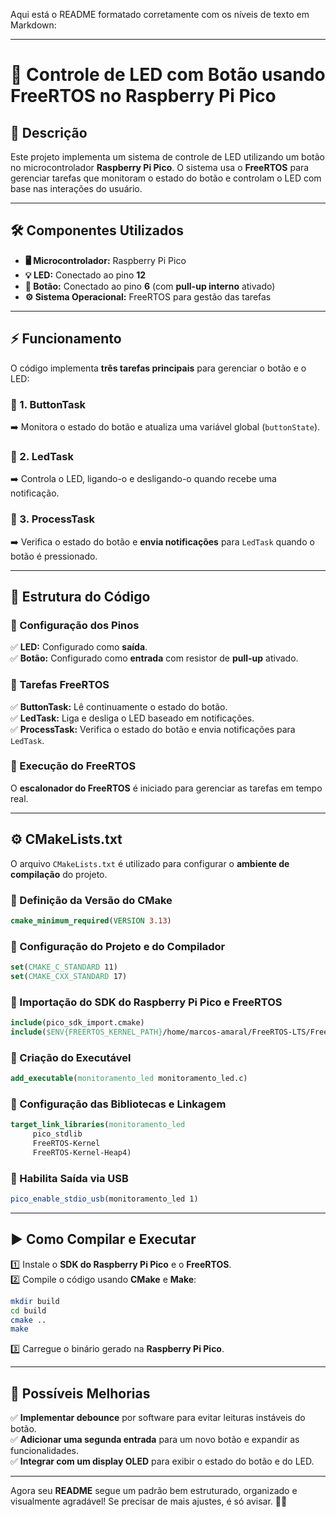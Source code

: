 Aqui está o README formatado corretamente com os níveis de texto em Markdown:  

---

# 📌 Controle de LED com Botão usando FreeRTOS no Raspberry Pi Pico  

## 📝 Descrição  

Este projeto implementa um sistema de controle de LED utilizando um botão no microcontrolador **Raspberry Pi Pico**. O sistema usa o **FreeRTOS** para gerenciar tarefas que monitoram o estado do botão e controlam o LED com base nas interações do usuário.  

---

## 🛠️ Componentes Utilizados  

- **🖥️ Microcontrolador:** Raspberry Pi Pico  
- **💡 LED:** Conectado ao pino **12**  
- **🔘 Botão:** Conectado ao pino **6** (com **pull-up interno** ativado)  
- **⚙️ Sistema Operacional:** FreeRTOS para gestão das tarefas  

---

## ⚡ Funcionamento  

O código implementa **três tarefas principais** para gerenciar o botão e o LED:  

### 📌 1. ButtonTask  
➡️ Monitora o estado do botão e atualiza uma variável global (`buttonState`).  

### 📌 2. LedTask  
➡️ Controla o LED, ligando-o e desligando-o quando recebe uma notificação.  

### 📌 3. ProcessTask  
➡️ Verifica o estado do botão e **envia notificações** para `LedTask` quando o botão é pressionado.  

---

## 📂 Estrutura do Código  

### 🔧 Configuração dos Pinos  

✅ **LED:** Configurado como **saída**.  
✅ **Botão:** Configurado como **entrada** com resistor de **pull-up** ativado.  

### 🔄 Tarefas FreeRTOS  

✅ **ButtonTask:** Lê continuamente o estado do botão.  
✅ **LedTask:** Liga e desliga o LED baseado em notificações.  
✅ **ProcessTask:** Verifica o estado do botão e envia notificações para `LedTask`.  

### 🚀 Execução do FreeRTOS  

O **escalonador do FreeRTOS** é iniciado para gerenciar as tarefas em tempo real.  

---

## ⚙️ CMakeLists.txt  

O arquivo `CMakeLists.txt` é utilizado para configurar o **ambiente de compilação** do projeto.  

### 🔹 Definição da Versão do CMake  

```cmake
cmake_minimum_required(VERSION 3.13)
```

### 🔹 Configuração do Projeto e do Compilador  

```cmake
set(CMAKE_C_STANDARD 11)
set(CMAKE_CXX_STANDARD 17)
```

### 🔹 Importação do SDK do Raspberry Pi Pico e FreeRTOS  

```cmake
include(pico_sdk_import.cmake)
include($ENV{FREERTOS_KERNEL_PATH}/home/marcos-amaral/FreeRTOS-LTS/FreeRTOS/FreeRTOS-Kernel/portable/ThirdParty/GCC/RP2040/FreeRTOS_Kernel_import.cmake)
```

### 🔹 Criação do Executável  

```cmake
add_executable(monitoramento_led monitoramento_led.c)
```

### 🔹 Configuração das Bibliotecas e Linkagem  

```cmake
target_link_libraries(monitoramento_led
     pico_stdlib
     FreeRTOS-Kernel
     FreeRTOS-Kernel-Heap4)
```

### 🔹 Habilita Saída via USB  

```cmake
pico_enable_stdio_usb(monitoramento_led 1)
```

---

## ▶️ Como Compilar e Executar  

1️⃣ Instale o **SDK do Raspberry Pi Pico** e o **FreeRTOS**.  
2️⃣ Compile o código usando **CMake** e **Make**:  

   ```sh
   mkdir build
   cd build
   cmake ..
   make
   ```

3️⃣ Carregue o binário gerado na **Raspberry Pi Pico**.  

---

## 🚀 Possíveis Melhorias  

✅ **Implementar debounce** por software para evitar leituras instáveis do botão.  
✅ **Adicionar uma segunda entrada** para um novo botão e expandir as funcionalidades.  
✅ **Integrar com um display OLED** para exibir o estado do botão e do LED.  

---

Agora seu **README** segue um padrão bem estruturado, organizado e visualmente agradável! Se precisar de mais ajustes, é só avisar. 🚀😃
